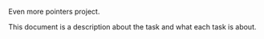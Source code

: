 Even more pointers project.

This document is a description about the task and what each task is about.

